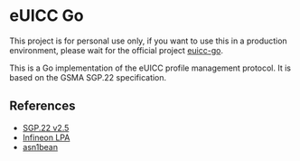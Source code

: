 # eUICC Go

This project is for personal use only, if you want to use this in a production environment, please wait for the official project [euicc-go](https://github.com/euicc-go/sgp22).

This is a Go implementation of the eUICC profile management protocol. It is based on the GSMA SGP.22 specification.

## References

- [SGP.22 v2.5](https://aka.pw/sgp22/v2.5)
- [Infineon LPA](https://github.com/CursedHardware/infineon-lpa-mirror/tree/4.0.3/messages/src/main/java/com/gsma/sgp/messages/rspdefinitions)
- [asn1bean](https://github.com/beanit/asn1bean)
